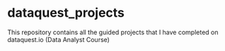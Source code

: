 # dataquest_projects
This repository contains all the guided projects that I have completed on dataquest.io (Data Analyst Course)
